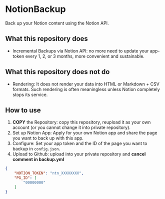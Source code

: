 # NotionBackup

Back up your Notion content using the Notion API.

## What this repository does

* Incremental Backups via Notion API: no more need to update your app-token every 1, 2, or 3 months, more convenient and sustainable.

## What this repository does not do

* Rendering: It does not render your data into HTML or Markdown + CSV formats. Such rendering is often meaningless unless Notion completely stops its service.

## How to use

1. **COPY** the Repository: copy this repository, reupload it as your own account (or you cannot change it into private repository). 
2. Set up Notion App: Apply for your own Notion app and share the page you want to back up with this app.
3. Configure: Set your app token and the ID of the page you want to backup in `config.json`.
4. Upload to Github: upload into your private repository and **cancel comment in backup.yml**

```json
{
    "NOTION_TOKEN": "ntn_XXXXXXXX",
    "PG_ID": [
        "00000000"
    ]
}
```

